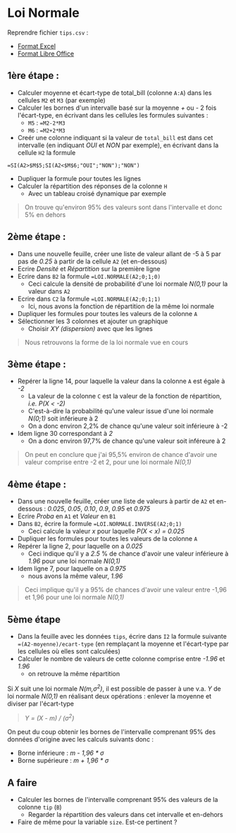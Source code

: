 # Loi Normale

Reprendre fichier `tips.csv` :

- [Format Excel](tips.xlsx)
- [Format Libre Office](tips.ods)

## 1ère étape :

- Calculer moyenne et écart-type de total_bill (colonne `A:A`) dans les cellules `M2` et `M3` (par exemple)
- Calculer les bornes d'un intervalle basé sur la moyenne *+* ou *-* 2 fois l'écart-type, en écrivant dans les cellules les formules suivantes : 
    - `M5` : `=M2-2*M3` 
    - `M6` : `=M2+2*M3`
- Creér une colonne indiquant si la valeur de `total_bill` est dans cet intervalle (en indiquant *OUI* et *NON* par exemple), en écrivant dans la cellule `H2` la formule 
```
=SI(A2>$M$5;SI(A2<$M$6;"OUI";"NON");"NON")
```
  - Dupliquer la formule pour toutes les lignes
- Calculer la répartition des réponses de la colonne `H`
  - Avec un tableau croisé dynamique par exemple

> On trouve qu'environ 95% des valeurs sont dans l'intervalle et donc 5% en dehors

## 2ème étape :

- Dans une nouvelle feuille, créer une liste de valeur allant de -5 à 5 par pas de *0.25* à partir de la cellule `A2` (et en-dessous)
- Ecrire *Densité* et *Répartition* sur la première ligne
- Ecrire dans `B2` la formule `=LOI.NORMALE(A2;0;1;0)`
    - Ceci calcule la densité de probabilité d'une loi normale *N(0,1)* pour la valeur dans `A2`
- Ecrire dans `C2` la formule `=LOI.NORMALE(A2;0;1;1)`
    - Ici, nous avons la fonction de répartition de la même loi normale
- Dupliquer les formules pour toutes les valeurs de la colonne `A`
- Sélectionner les 3 colonnes et ajouter un graphique
    - Choisir *XY (dispersion)* avec que les lignes
    
> Nous retrouvons la forme de la loi normale vue en cours

## 3ème étape :

- Repérer la ligne 14, pour laquelle la valeur dans la colonne `A` est égale à *-2*
    - La valeur de la colonne `C` est la valeur de la fonction de répartition, *i.e.* *P(X < -2)*
    - C'est-à-dire la probabilité qu'une valeur issue d'une loi normale *N(0;1)* soit inférieure à 2
    - On a donc environ 2,2% de chance qu'une valeur soit inférieure à -2
- Idem ligne 30 correspondant à *2*
    - On a donc environ 97,7% de chance qu'une valeur soit inféreure à 2

> On peut en conclure que j'ai 95,5% environ de chance d'avoir une valeur comprise entre -2 et 2, pour une loi normale *N(0,1)*

## 4ème étape :

- Dans une nouvelle feuille, créer une liste de valeurs à partir de `A2` et en-dessous : *0.025*, *0.05*, *0.10*, *0.9*, *0.95* et *0.975*
- Ecrire *Proba* en `A1` et *Valeur* en `B1`
- Dans `B2`, écrire la formule `=LOI.NORMALE.INVERSE(A2;0;1)`
    - Ceci calcule la valeur *x* pour laquelle *P(X < x) = 0.025*
- Dupliquer les formules pour toutes les valeurs de la colonne `A`
- Repérer la ligne 2, pour laquelle on a *0.025*
    - Ceci indique qu'il y a *2.5* % de chance d'avoir une valeur inférieure à *1.96* pour une loi normale *N(0,1)*
- Idem ligne 7, pour laquelle on a *0.975*
    - nous avons la même valeur, *1.96*

> Ceci implique qu'il y a 95% de chances d'avoir une valeur entre -1,96 et 1,96 pour une loi normale *N(0,1)*


## 5ème étape

- Dans la feuille avec les données `tips`, écrire dans `I2` la formule suivante `=(A2-moyenne)/ecart-type` (en remplaçant la moyenne et l'écart-type par les cellules où elles sont calculées)
- Calculer le nombre de valeurs de cette colonne comprise entre *-1.96* et *1.96*
    - on retrouve la même répartition

Si *X* suit une loi normale *N(m,&sigma;<sup>2</sup>)*, il est possible de passer à une v.a. *Y* de loi normale *N(0,1)* en réalisant deux opérations : enlever la moyenne et diviser par l'écart-type

> *Y = (X - m) / (&sigma;<sup>2</sup>)*

On peut du coup obtenir les bornes de l'intervalle comprenant 95% des données d'origine avec les calculs suivants donc :

- Borne inférieure : *m - 1,96 * &sigma;*
- Borne supérieure : *m + 1,96 * &sigma;*

## A faire

- Calculer les bornes de l'intervalle comprenant 95% des valeurs de la colonne `tip` (`B`) 
  - Regarder la répartition des valeurs dans cet intervalle et en-dehors
- Faire de même pour la variable `size`. Est-ce pertinent ?
